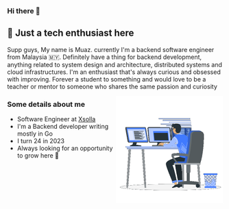 ### Hi there 👋
🌱 Just a tech enthusiast here
--- 

Supp guys, My name is Muaz. currently I'm a backend software engineer from Malaysia 🇲🇾. Definitely have a thing for backend development, anything related to system design and architecture, distributed systems and cloud infrastructures. I'm an enthusiast that's always curious and obsessed with improving. Forever a student to something and would love to be a teacher or mentor to someone who shares the same passion and curiosity

<picture> <img align="right"  src="https://github.com/0xAbdulKhalid/0xAbdulKhalid/raw/main/assets/mdImages/Right_Side.gif" width = 250px></picture>

### Some details about me
- Software Engineer at [Xsolla](https://xsolla.com/)
- I'm a Backend developer writing mostly in Go 
- I turn 24 in 2023 
- Always looking for an opportunity to grow here 🌱

<!--
**muazwzxv/muazwzxv** is a ✨ _special_ ✨ repository because its `README.md` (this file) appears on your GitHub profile.
![cilantroz](https://www.hackthebox.eu/badge/image/189661)
Here are some ideas to get you started:

- 🔭 I’m currently working on ...
- 🌱 I’m currently learning ...
- 👯 I’m looking to collaborate on ...
- 🤔 I’m looking for help with ...
- 💬 Ask me about ...
- 📫 How to reach me: ...
- 😄 Pronouns: ...
- ⚡ Fun fact: ...
-->
